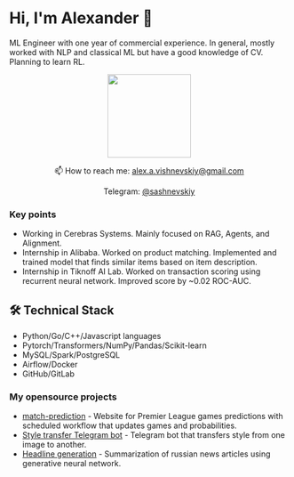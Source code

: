 # Hi, I'm Alexander 👋
ML Engineer with one year of commercial experience. In general, mostly worked with NLP and classical ML but have a good knowledge of CV. Planning to learn RL.

<p align='center'>
   <a href="https://github.com/sashnevskiy/github-readme-stats"><img height=150
                                                                  src="https://github-readme-stats.vercel.app/api/top-langs/?username=alexvishnevskiy&layout=compact"/></a>
</p>

<p align='center'>
   📫 How to reach me: <a href='mailto:alex.a.vishnevskiy@gmail.com'>alex.a.vishnevskiy@gmail.com</a>
</p>
<p align='center'>
    Telegram: <a href="https://telegram.im/@sashnevskiy" target="_blank">@sashnevskiy</a>
</p>


### Key points
*   Working in Cerebras Systems. Mainly focused on RAG, Agents, and Alignment.
*   Internship in Alibaba. Worked on product matching. Implemented and trained model that finds similar items based on item description.
*   Internship in Tiknoff AI Lab. Worked on transaction scoring using recurrent neural network. Improved score by ~0.02 ROC-AUC.

## 🛠 Technical Stack
*   Python/Go/C++/Javascript languages
*   Pytorch/Transformers/NumPy/Pandas/Scikit-learn
*   MySQL/Spark/PostgreSQL
*   Airflow/Docker
*   GitHub/GitLab

### My opensource projects

*   [match-prediction](https://github.com/alexvishnevskiy/match_prediction) - Website for Premier League games predictions with scheduled workflow that updates games and probabilities.
*   [Style transfer Telegram bot](https://github.com/alexvishnevskiy/StyleTransfer) - Telegram bot that transfers style from one image to another.
*   [Headline generation](https://github.com/alexvishnevskiy/Huawei-project) - Summarization of russian news articles using generative neural network.
